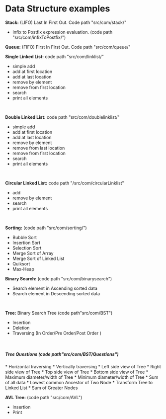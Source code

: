 # Data Structure examples<br/>

<b>Stack:</b> (LIFO) Last In First Out. Code path "src/com/stack/" <br/>
* Infix to Postfix expression evaluation. (code path "src/com/infixToPostfix/")<br/>

<b>Queue:</b> (FIFO) First In First Out. Code path "src/com/queue/" <br/>

<b>Single Linked List:</b> code path "src/com/linklist/" <br/>
* simple add
* add at first location
* add at last location
* remove by element
* remove from first location
* search
* print all elements
<br/>

<b>Double Linked List:</b> code path "src/com/doublelinklist/" <br/>
* simple add
* add at first location
* add at last location
* remove by element
* remove from last location
* remove from first location
* search
* print all elements
<br/>

<b>Circular Linked List:</b> code path "/src/com/circularLinklist" <br/>
* add
* remove by element
* search
* print all elements
<br/>

<b>Sorting:</b> (code path "src/com/sorting/")
* Bubble Sort 
* Insertion Sort 
* Selection Sort 
* Merge Sort of Array 
* Merge Sort of Linked List 
* Quiksort 
* Max-Heap 

<b>Binary Search:</b> (code path "src/com/binarysearch")
* Search element in Ascending sorted data
* Search element in Descending sorted data
<br/>

<b>Tree:</b>
Binary Search Tree (code path"src/com/BST")
* Insertion
* Deletion
* Traversing (In Order/Pre Order/Post Order )
<br/>

<h5>Tree Questions (code path"src/com/BST/Questions")</h5>
* Horizontal traversing
* Vertically traversing
* Left side view of Tree
* Right side view of Tree
* Top side view of Tree
* Bottom side view of Tree
* Maximum diameter/width of Tree
* Minimum diameter/width of Tree
* Sum of all data
* Lowest common Ancestor of Two Node
* Transform Tree to Linked List
* Sum of Greater Nodes
<br/>

<b> AVL Tree:</b> (code path "src/com/AVL")
* Insertion
* Print 








